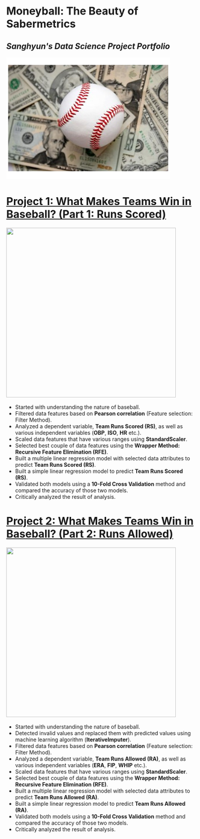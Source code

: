 # Moneyball: The Beauty of Sabermetrics
## *Sanghyun's Data Science Project Portfolio* ##

![](images/Moneyball.png)

# [Project 1: What Makes Teams Win in Baseball? (Part 1: Runs Scored)](https://github.com/shk204105/MLB_Team_RunsScored_Prediction)
<p float="left">
  <img src="images/Filtered Correlation Matrix_rs.png" width="450" height="450">
</p>

- Started with understanding the nature of baseball.
- Filtered data features based on **Pearson correlation** (Feature selection: Filter Method).
- Analyzed a dependent variable, **Team Runs Scored (RS)**, as well as various independent variables (**OBP**, **ISO**, **HR** etc.).
- Scaled data features that have various ranges using **StandardScaler**.
- Selected best couple of data features using the **Wrapper Method: Recursive Feature Elimination (RFE)**.
- Built a multiple linear regression model with selected data attributes to predict **Team Runs Scored (RS)**.
- Built a simple linear regression model to predict **Team Runs Scored (RS)**.
- Validated both models using a **10-Fold Cross Validation** method and compared the accuracy of those two models.
- Critically analyzed the result of analysis.

# [Project 2: What Makes Teams Win in Baseball? (Part 2: Runs Allowed)](https://github.com/shk204105/MLB_Team_RunsAllowed_Prediction)
<p float="left">
  <img src="images/Filtered Correlatoin Matrix_ra.png" width="450" height="450">
</p>

- Started with understanding the nature of baseball.
- Detected invalid values and replaced them with predicted values using machine learning algorithm (**IterativeImputer**).
- Filtered data features based on **Pearson correlation** (Feature selection: Filter Method).
- Analyzed a dependent variable, **Team Runs Allowed (RA)**, as well as various independent variables (**ERA**, **FIP**, **WHIP** etc.).
- Scaled data features that have various ranges using **StandardScaler**.
- Selected best couple of data features using the **Wrapper Method: Recursive Feature Elimination (RFE)**.
- Built a multiple linear regression model with selected data attributes to predict **Team Runs Allowed (RA)**.
- Built a simple linear regression model to predict **Team Runs Allowed (RA)**.
- Validated both models using a **10-Fold Cross Validation** method and compared the accuracy of those two models.
- Critically analyzed the result of analysis.

